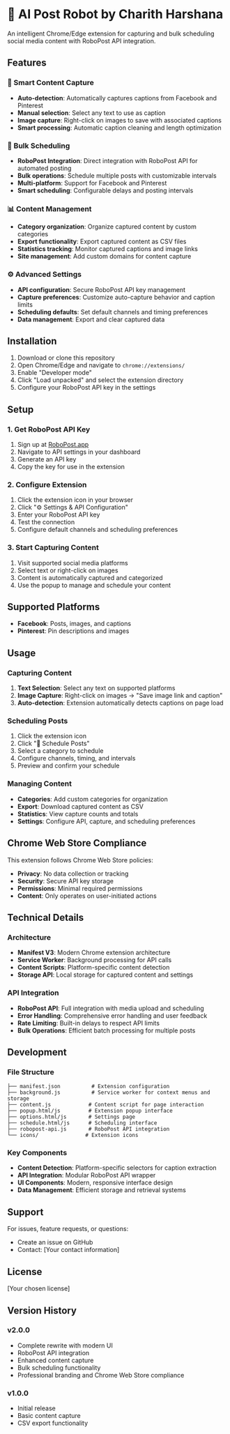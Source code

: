 # 🤖 AI Post Robot by Charith Harshana

An intelligent Chrome/Edge extension for capturing and bulk scheduling social media content with RoboPost API integration.

## Features

### 🎯 Smart Content Capture
- **Auto-detection**: Automatically captures captions from Facebook and Pinterest
- **Manual selection**: Select any text to use as caption
- **Image capture**: Right-click on images to save with associated captions
- **Smart processing**: Automatic caption cleaning and length optimization

### 🚀 Bulk Scheduling
- **RoboPost Integration**: Direct integration with RoboPost API for automated posting
- **Bulk operations**: Schedule multiple posts with customizable intervals
- **Multi-platform**: Support for Facebook and Pinterest
- **Smart scheduling**: Configurable delays and posting intervals

### 📊 Content Management
- **Category organization**: Organize captured content by custom categories
- **Export functionality**: Export captured content as CSV files
- **Statistics tracking**: Monitor captured captions and image links
- **Site management**: Add custom domains for content capture

### ⚙️ Advanced Settings
- **API configuration**: Secure RoboPost API key management
- **Capture preferences**: Customize auto-capture behavior and caption limits
- **Scheduling defaults**: Set default channels and timing preferences
- **Data management**: Export and clear captured data

## Installation

1. Download or clone this repository
2. Open Chrome/Edge and navigate to `chrome://extensions/`
3. Enable "Developer mode"
4. Click "Load unpacked" and select the extension directory
5. Configure your RoboPost API key in the settings

## Setup

### 1. Get RoboPost API Key
1. Sign up at [RoboPost.app](https://robopost.app)
2. Navigate to API settings in your dashboard
3. Generate an API key
4. Copy the key for use in the extension

### 2. Configure Extension
1. Click the extension icon in your browser
2. Click "⚙️ Settings & API Configuration"
3. Enter your RoboPost API key
4. Test the connection
5. Configure default channels and scheduling preferences

### 3. Start Capturing Content
1. Visit supported social media platforms
2. Select text or right-click on images
3. Content is automatically captured and categorized
4. Use the popup to manage and schedule your content

## Supported Platforms

- **Facebook**: Posts, images, and captions
- **Pinterest**: Pin descriptions and images

## Usage

### Capturing Content
1. **Text Selection**: Select any text on supported platforms
2. **Image Capture**: Right-click on images → "Save image link and caption"
3. **Auto-detection**: Extension automatically detects captions on page load

### Scheduling Posts
1. Click the extension icon
2. Click "🚀 Schedule Posts"
3. Select a category to schedule
4. Configure channels, timing, and intervals
5. Preview and confirm your schedule

### Managing Content
- **Categories**: Add custom categories for organization
- **Export**: Download captured content as CSV
- **Statistics**: View capture counts and totals
- **Settings**: Configure API, capture, and scheduling preferences

## Chrome Web Store Compliance

This extension follows Chrome Web Store policies:
- **Privacy**: No data collection or tracking
- **Security**: Secure API key storage
- **Permissions**: Minimal required permissions
- **Content**: Only operates on user-initiated actions

## Technical Details

### Architecture
- **Manifest V3**: Modern Chrome extension architecture
- **Service Worker**: Background processing for API calls
- **Content Scripts**: Platform-specific content detection
- **Storage API**: Local storage for captured content and settings

### API Integration
- **RoboPost API**: Full integration with media upload and scheduling
- **Error Handling**: Comprehensive error handling and user feedback
- **Rate Limiting**: Built-in delays to respect API limits
- **Bulk Operations**: Efficient batch processing for multiple posts

## Development

### File Structure
```
├── manifest.json          # Extension configuration
├── background.js          # Service worker for context menus and storage
├── content.js            # Content script for page interaction
├── popup.html/js         # Extension popup interface
├── options.html/js       # Settings page
├── schedule.html/js      # Scheduling interface
├── robopost-api.js       # RoboPost API integration
└── icons/               # Extension icons
```

### Key Components
- **Content Detection**: Platform-specific selectors for caption extraction
- **API Integration**: Modular RoboPost API wrapper
- **UI Components**: Modern, responsive interface design
- **Data Management**: Efficient storage and retrieval systems

## Support

For issues, feature requests, or questions:
- Create an issue on GitHub
- Contact: [Your contact information]

## License

[Your chosen license]

## Version History

### v2.0.0
- Complete rewrite with modern UI
- RoboPost API integration
- Enhanced content capture
- Bulk scheduling functionality
- Professional branding and Chrome Web Store compliance

### v1.0.0
- Initial release
- Basic content capture
- CSV export functionality
